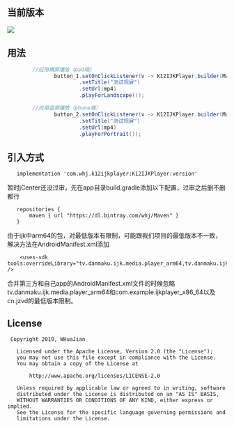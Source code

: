 ## 当前版本
<a href="https://bintray.com/whj/Maven/K12IJKPlayer/1.0.2/link"><img src="https://api.bintray.com/packages/whj/Maven/K12IJKPlayer/images/download.svg?version=1.0.2"/></a>

## 用法
```Java
        //应用横屏播放（pad端）
               button_1.setOnClickListener(v -> K12IJKPlayer.builder(MainActivity.this)
                       .setTitle("测试视屏")
                       .setUrl(mp4)
                       .playForLandscape());

        //应用竖屏播放（phone端）
               button_2.setOnClickListener(v -> K12IJKPlayer.builder(MainActivity.this)
                       .setTitle("测试视屏")
                       .setUrl(mp4)
                       .playForPortrait());
```

## 引入方式
```
   implementation 'com.whj.k12ijkplayer:K12IJKPlayer:version'

```
暂时jCenter还没过审，先在app目录build.gradle添加以下配置，过审之后删不删都行
```
   repositories {
       maven { url "https://dl.bintray.com/whj/Maven" }
   }

```

由于ijk中arm64的包，对最低版本有限制，可能跟我们项目的最低版本不一致，解决方法在AndroidManifest.xml添加
```
    <uses-sdk tools:overrideLibrary="tv.danmaku.ijk.media.player_arm64,tv.danmaku.ijk.media.player_x86_64,cn.jzvd" />

```
合并第三方和自己app的AndroidManifest.xml文件的时候忽略tv.danmaku.ijk.media.player_arm64和com.example.ijkplayer_x86_64以及cn.jzvd的最低版本限制。



## License
```
 Copyright 2019, WHuaJian

   Licensed under the Apache License, Version 2.0 (the "License");
   you may not use this file except in compliance with the License.
   You may obtain a copy of the License at

       http://www.apache.org/licenses/LICENSE-2.0

   Unless required by applicable law or agreed to in writing, software
   distributed under the License is distributed on an "AS IS" BASIS,
   WITHOUT WARRANTIES OR CONDITIONS OF ANY KIND, either express or implied.
   See the License for the specific language governing permissions and
   limitations under the License.
```

